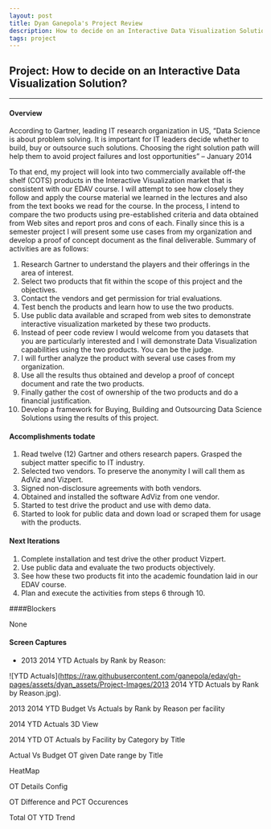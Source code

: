 ```yaml
---
layout: post
title: Dyan Ganepola's Project Review
description: How to decide on an Interactive Data Visualization Solution?   
tags: project 
---
```

<section>


## Project: How to decide on an Interactive Data Visualization Solution?
 
-------------------------------------------------------------------------

#### Overview
 
 According to Gartner, leading IT research organization in US, “Data Science is about problem solving. It is important for IT leaders decide whether to build, buy or outsource such solutions. Choosing the right solution path will help them to avoid project failures and lost opportunities” – January 2014

To that end, my project will look into two commercially available off-the shelf (COTS) products in the Interactive Visualization market that is consistent with our EDAV course. I will attempt to see how closely they follow and apply the course material we learned in the lectures and also from the text books we read for the course. In the process, I intend to compare the two products using pre-established criteria and data obtained from Web sites and report pros and cons of each. Finally since this is a semester project I will present some use cases from my organization and develop a proof of concept document as the final deliverable. Summary of activities are as follows:

1. Research Gartner to understand the players and their offerings in the area of interest.
2. Select two products that fit within the scope of this project and the objectives.
3. Contact the vendors and get permission for trial evaluations.
4. Test bench the products and learn how to use the two products.
5. Use public data available and scraped from web sites to demonstrate interactive visualization marketed by these two products. 
6. Instead of peer code review I would welcome from you datasets that you are particularly interested and I will demonstrate Data Visualization capabilities using the two products. You can be the judge.
7. I will further analyze the product with several use cases from my organization.
8. Use all the results thus obtained and develop a proof of concept document and rate the two products.
9. Finally gather the cost of ownership of the two products and do a financial justification.
10. Develop a framework for Buying, Building and Outsourcing Data Science Solutions using the results of this project.

#### Accomplishments todate

1. Read twelve (12) Gartner and others research papers. Grasped the subject matter specific to IT industry.
2. Selected two vendors. To preserve the anonymity I will call them as AdViz and Vizpert.
3. Signed non-disclosure agreements with both vendors.
4. Obtained and installed the software AdViz from one vendor.
5. Started to test drive the product and use with demo data.
6. Started to look for public data and down load or scraped them for usage with the products.

#### Next Iterations

1. Complete installation and test drive the other product Vizpert.
2. Use public data and evaluate the two products objectively.
3. See how these two products fit into the academic foundation laid in our EDAV course.
4. Plan and execute the activities from steps 6 through 10.      


####Blockers 

None

#### Screen Captures

* 2013 2014 YTD Actuals by Rank by Reason: <br>

![YTD Actuals](https://raw.githubusercontent.com/ganepola/edav/gh-pages/assets/dyan_assets/Project-Images/2013 2014 YTD Actuals by Rank by Reason.jpg).

2013 2014 YTD Budget Vs Actuals by Rank by Reason per facility

2014 YTD Actuals 3D View

2014 YTD OT Actuals by Facility by Category by Title

Actual Vs Budget OT given Date range by Title

HeatMap

OT Details Config


OT Difference and PCT Occurences


Total OT YTD Trend




</section>